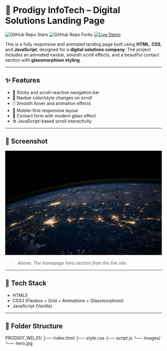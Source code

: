 # 🚀 Prodigy InfoTech – Digital Solutions Landing Page

![GitHub Repo Stars](https://img.shields.io/github/stars/Sparkydev007/PRODIGY_WD_01?style=social)
![GitHub Repo Forks](https://img.shields.io/github/forks/Sparkydev007/PRODIGY_WD_01?style=social)
[![Live Demo](https://img.shields.io/badge/Live%20Demo-Click%20Here-brightgreen?style=for-the-badge)](https://sparkydev007.github.io/PRODIGY_WD_01/)

This is a fully responsive and animated landing page built using **HTML**, **CSS**, and **JavaScript**, designed for a **digital solutions company**. The project includes an animated navbar, smooth scroll effects, and a beautiful contact section with **glassmorphism styling**.

---

## ✨ Features

- 📌 Sticky and scroll-reactive navigation bar  
- 🎨 Navbar color/style changes on scroll  
- 🖱️ Smooth hover and animation effects  
- 📱 Mobile-first responsive layout  
- 💬 Contact form with modern glass effect  
- ⚙️ JavaScript-based scroll interactivity

---

## 📸 Screenshot

![Landing Page Screenshot](https://github.com/Sparkydev007/PRODIGY_WD_01/blob/main/images/hero.jpg?raw=true)

> *Above: The homepage hero section from the live site*

---

## 🧰 Tech Stack

- HTML5  
- CSS3 (Flexbox + Grid + Animations + Glassmorphism)  
- JavaScript (Vanilla)

---

## 📁 Folder Structure
PRODIGY_WD_01/
├── index.html
├── style.css
├── script.js
└── images/
└── hero.jpg

